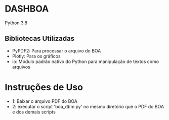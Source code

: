 # DASHBOA
Python 3.8

## Bibliotecas Utilizadas
- PyPDF2: Para processar o arquivo do BOA
- Plotly: Para os gráficos
- io: Módulo padrão nativo do Python para manipulação de textos como arquivos

# Instruções de Uso
- 1: Baixar o arquivo PDF do BOA
- 2: executar o script 'boa_dbm.py' no mesmo diretório que o PDF do BOA e dos demais scripts
